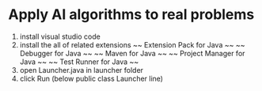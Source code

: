 # Apply AI algorithms to real problems

1. install visual studio code
2. install the all of related extensions
   ~~ Extension Pack for Java ~~
   ~~ Debugger for Java ~~
   ~~ Maven for Java ~~
   ~~ Project Manager for Java ~~
   ~~ Test Runner for Java ~~
3. open Launcher.java in launcher folder
4. click Run (below public class Launcher line)
